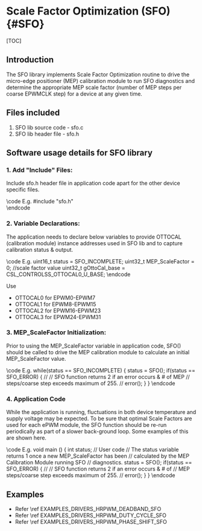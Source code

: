 # Scale Factor Optimization (SFO) {#SFO}

[TOC]

## Introduction

The SFO library implements Scale Factor Optimization routine to drive the micro-edge positioner (MEP) calibration
module to run SFO diagnostics and determine the appropriate MEP scale factor (number of MEP steps per coarse EPWMCLK
step) for a device at any given time. 

## Files included
1. SFO lib source code  - sfo.c
2. SFO lib header file  - sfo.h

## Software usage details for SFO library

### 1. Add "Include" Files:   

Include sfo.h header file in application code apart for the other device specific files.   

\code
   E.g. #include "sfo.h"   
\endcode

   
### 2. Variable Declarations:

The application needs to declare below variables to provide OTTOCAL (calibration module) instance addresses used in SFO lib and to capture calibration status & output.       

\code
   E.g. uint16_t status = SFO_INCOMPLETE;
        uint32_t MEP_ScaleFactor = 0; //scale factor value
        uint32_t gOttoCal_base = CSL_CONTROLSS_OTTOCAL0_U_BASE;
\endcode

Use 
- OTTOCAL0 for EPWM0-EPWM7
- OTTOCAL1 for EPWM8-EPWM15
- OTTOCAL2 for EPWM16-EPWM23
- OTTOCAL3 for EPWM24-EPWM31
        
### 3. MEP_ScaleFactor Initialization:

Prior to using the MEP_ScaleFactor variable in application code, SFO() should be called to drive the MEP calibration module to calculate an initial MEP_ScaleFactor value.

\code
   E.g.
   while(status == SFO_INCOMPLETE)
    {
        status = SFO();
        if(status == SFO_ERROR)
        {
            //
            // SFO function returns 2 if an error occurs & # of MEP
            // steps/coarse step exceeds maximum of 255.
            //
            error();
        }
    }
\endcode
    
### 4. Application Code

While the application is running, fluctuations in both device temperature and supply voltage may be expected. To be sure that optimal Scale Factors are used for each ePWM module, the SFO function should be re-run periodically as part of a slower back-ground loop. Some examples of this are shown here. 

\code
E.g.
   void main ()
   {
    int status;
    // User code
    // The status variable returns 1 once a new MEP_ScaleFactor has been
    // calculated by the MEP Calibration Module running SFO
    // diagnostics.
    status = SFO();
    if(status == SFO_ERROR)
    {
     //
     // SFO function returns 2 if an error occurs & # of
     // MEP steps/coarse step exceeds maximum of 255.
     //
     error();
    }
   }
\endcode
   
## Examples

- Refer \ref EXAMPLES_DRIVERS_HRPWM_DEADBAND_SFO
- Refer \ref EXAMPLES_DRIVERS_HRPWM_DUTY_CYCLE_SFO
- Refer \ref EXAMPLES_DRIVERS_HRPWM_PHASE_SHIFT_SFO

   
   
